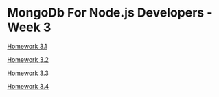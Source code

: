 # MongoDb For Node.js Developers - Week 3

[Homework 3.1](hw3_1/hw3_1.md)

[Homework 3.2](hw3_2/hw3_2.md)

[Homework 3.3](hw3_3/hw3_3.md)

[Homework 3.4](hw3_4/hw3_4.md)
